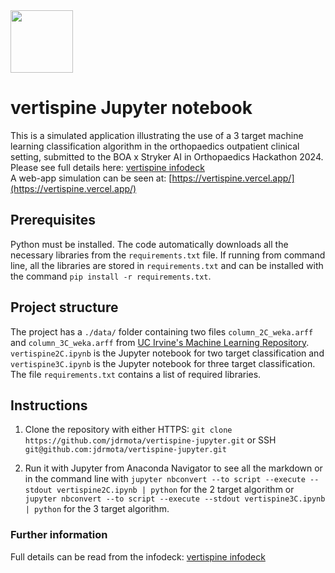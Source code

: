 <img src="https://mediknothealth.web.app/imgs/vertispine-icon.png" width="100px"/>

# vertispine Jupyter notebook
This is a simulated application illustrating the use of a 3 target machine learning classification algorithm in the orthopaedics outpatient clinical setting, submitted to the BOA x Stryker AI in Orthopaedics Hackathon 2024.
<br/>
Please see full details here: [vertispine infodeck](https://vertispine.vercel.app/vertispine.pdf)
<br/>
A web-app simulation can be seen at: [https://vertispine.vercel.app/](https://vertispine.vercel.app/)

## Prerequisites
Python must be installed. The code automatically downloads all the necessary libraries from the `requirements.txt` file. If running from command line, all the libraries are stored in `requirements.txt` and can be installed with the command `pip install -r requirements.txt`.

## Project structure
The project has a `./data/` folder containing two files `column_2C_weka.arff` and `column_3C_weka.arff` from [UC Irvine's Machine Learning Repository](https://archive.ics.uci.edu/dataset/212/vertebral+column).
`vertispine2C.ipynb` is the Jupyter notebook for two target classification and `vertispine3C.ipynb` is the Jupyter notebook for three target classification.
The file `requirements.txt` contains a list of required libraries.

## Instructions
1. Clone the repository with either HTTPS:
`git clone https://github.com/jdrmota/vertispine-jupyter.git`
or SSH
`git@github.com:jdrmota/vertispine-jupyter.git`

2. Run it with Jupyter from Anaconda Navigator to see all the markdown or in the command line with `jupyter nbconvert --to script --execute --stdout vertispine2C.ipynb | python` for the 2 target algorithm or `jupyter nbconvert --to script --execute --stdout vertispine3C.ipynb | python` for the 3 target algorithm.

### Further information
Full details can be read from the infodeck: [vertispine infodeck](https://vertispine.vercel.app/vertispine.pdf)